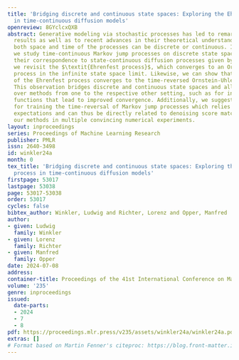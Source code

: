 ```yaml
---
title: 'Bridging discrete and continuous state spaces: Exploring the Ehrenfest process
  in time-continuous diffusion models'
openreview: 8GYclcxQXB
abstract: Generative modeling via stochastic processes has led to remarkable empirical
  results as well as to recent advances in their theoretical understanding. In principle,
  both space and time of the processes can be discrete or continuous. In this work,
  we study time-continuous Markov jump processes on discrete state spaces and investigate
  their correspondence to state-continuous diffusion processes given by SDEs. In particular,
  we revisit the $\textit{Ehrenfest process}$, which converges to an Ornstein-Uhlenbeck
  process in the infinite state space limit. Likewise, we can show that the time-reversal
  of the Ehrenfest process converges to the time-reversed Ornstein-Uhlenbeck process.
  This observation bridges discrete and continuous state spaces and allows to carry
  over methods from one to the respective other setting, such as for instance loss
  functions that lead to improved convergence. Additionally, we suggest an algorithm
  for training the time-reversal of Markov jump processes which relies on conditional
  expectations and can thus be directly related to denoising score matching. We demonstrate
  our methods in multiple convincing numerical experiments.
layout: inproceedings
series: Proceedings of Machine Learning Research
publisher: PMLR
issn: 2640-3498
id: winkler24a
month: 0
tex_title: 'Bridging discrete and continuous state spaces: Exploring the Ehrenfest
  process in time-continuous diffusion models'
firstpage: 53017
lastpage: 53038
page: 53017-53038
order: 53017
cycles: false
bibtex_author: Winkler, Ludwig and Richter, Lorenz and Opper, Manfred
author:
- given: Ludwig
  family: Winkler
- given: Lorenz
  family: Richter
- given: Manfred
  family: Opper
date: 2024-07-08
address:
container-title: Proceedings of the 41st International Conference on Machine Learning
volume: '235'
genre: inproceedings
issued:
  date-parts:
  - 2024
  - 7
  - 8
pdf: https://proceedings.mlr.press/v235/assets/winkler24a/winkler24a.pdf
extras: []
# Format based on Martin Fenner's citeproc: https://blog.front-matter.io/posts/citeproc-yaml-for-bibliographies/
---
```

